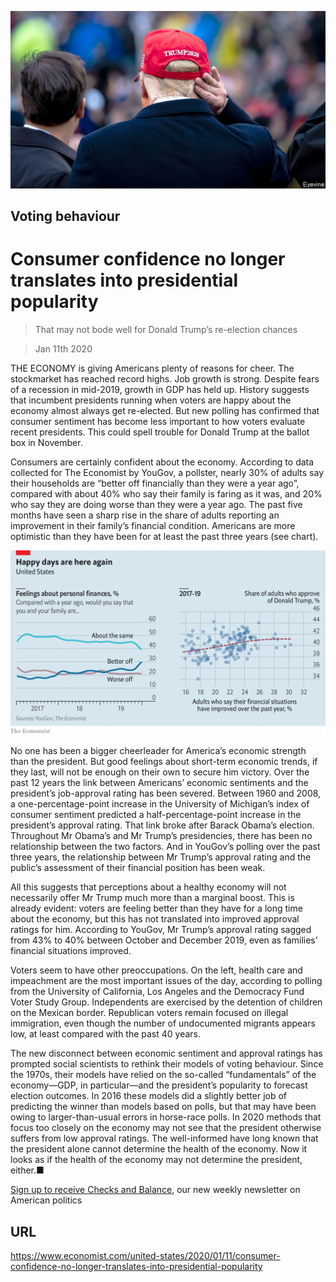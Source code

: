![](./images/20200111_USP502.jpg)

## Voting behaviour

# Consumer confidence no longer translates into presidential popularity

> That may not bode well for Donald Trump’s re-election chances

> Jan 11th 2020

THE ECONOMY is giving Americans plenty of reasons for cheer. The stockmarket has reached record highs. Job growth is strong. Despite fears of a recession in mid-2019, growth in GDP has held up. History suggests that incumbent presidents running when voters are happy about the economy almost always get re-elected. But new polling has confirmed that consumer sentiment has become less important to how voters evaluate recent presidents. This could spell trouble for Donald Trump at the ballot box in November.

Consumers are certainly confident about the economy. According to data collected for The Economist by YouGov, a pollster, nearly 30% of adults say their households are “better off financially than they were a year ago”, compared with about 40% who say their family is faring as it was, and 20% who say they are doing worse than they were a year ago. The past five months have seen a sharp rise in the share of adults reporting an improvement in their family’s financial condition. Americans are more optimistic than they have been for at least the past three years (see chart).

![](./images/20200111_USC013.png)

No one has been a bigger cheerleader for America’s economic strength than the president. But good feelings about short-term economic trends, if they last, will not be enough on their own to secure him victory. Over the past 12 years the link between Americans’ economic sentiments and the president’s job-approval rating has been severed. Between 1960 and 2008, a one-percentage-point increase in the University of Michigan’s index of consumer sentiment predicted a half-percentage-point increase in the president’s approval rating. That link broke after Barack Obama’s election. Throughout Mr Obama’s and Mr Trump’s presidencies, there has been no relationship between the two factors. And in YouGov’s polling over the past three years, the relationship between Mr Trump’s approval rating and the public’s assessment of their financial position has been weak.

All this suggests that perceptions about a healthy economy will not necessarily offer Mr Trump much more than a marginal boost. This is already evident: voters are feeling better than they have for a long time about the economy, but this has not translated into improved approval ratings for him. According to YouGov, Mr Trump’s approval rating sagged from 43% to 40% between October and December 2019, even as families’ financial situations improved.

Voters seem to have other preoccupations. On the left, health care and impeachment are the most important issues of the day, according to polling from the University of California, Los Angeles and the Democracy Fund Voter Study Group. Independents are exercised by the detention of children on the Mexican border. Republican voters remain focused on illegal immigration, even though the number of undocumented migrants appears low, at least compared with the past 40 years.

The new disconnect between economic sentiment and approval ratings has prompted social scientists to rethink their models of voting behaviour. Since the 1970s, their models have relied on the so-called “fundamentals” of the economy—GDP, in particular—and the president’s popularity to forecast election outcomes. In 2016 these models did a slightly better job of predicting the winner than models based on polls, but that may have been owing to larger-than-usual errors in horse-race polls. In 2020 methods that focus too closely on the economy may not see that the president otherwise suffers from low approval ratings. The well-informed have long known that the president alone cannot determine the health of the economy. Now it looks as if the health of the economy may not determine the president, either.■

[Sign up to receive Checks and Balance](https://www.economist.com//checksandbalance/), our new weekly newsletter on American politics

## URL

https://www.economist.com/united-states/2020/01/11/consumer-confidence-no-longer-translates-into-presidential-popularity
